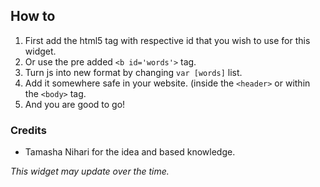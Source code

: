 ## How to

1. First add the html5 tag with respective id that you wish to use for this widget.
2. Or use the pre added `<b id='words'>` tag.
3. Turn js into new format by changing `var [words]` list.
4. Add it somewhere safe in your website. (inside the `<header>` or within the `<body>` tag.
5. And you are good to go!

### Credits

- Tamasha Nihari for the idea and based knowledge.

_This widget may update over the time._
